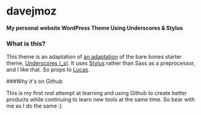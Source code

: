# davejmoz

**My personal website WordPress Theme Using Underscores & Stylus**

<!--<img src="screenshot.png" height="auto" width="400" alt="davejmoz">-->

### What is this?

This theme is an adaptation of [an adaptation](https://github.com/luclemo/Styl_s) of the bare bones starter theme, [Underscores (\_s)](http://underscores.me). It uses [Stylus](https://learnboost.github.io/stylus/) rather than Sass as a preprocessor, and I like that. So props to [Lucas](https://github.com/luclemo).

###Why it's on Github

This is my first _real_ attempt at learning and using Github to create better products while continuing to learn new tools at the same time. So bear with me as I do the same :)
